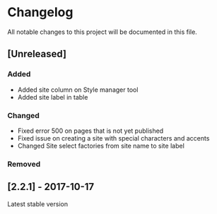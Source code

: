 # Changelog
All notable changes to this project will be documented in this file.  

## [Unreleased]  
### Added  
 * Added site column on Style manager tool
 * Added site label in table

### Changed  
* Fixed error 500 on pages that is not yet published
* Fixed issue on creating a site with special characters and accents
* Changed Site select factories from site name to site label

### Removed  


## [2.2.1] - 2017-10-17
Latest stable version
